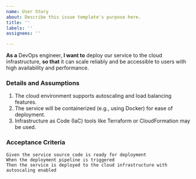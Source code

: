 ```yaml
---
name: User Story
about: Describe this issue template's purpose here.
title: ''
labels: ''
assignees: ''

---
```


**As a** DevOps engineer,
**I want to** deploy our service to the cloud infrastructure,
**so that** it can scale reliably and be accessible to users with high availability and performance. 
   
 ### Details and Assumptions

1. The cloud environment supports autoscaling and load balancing features.
2. The service will be containerized (e.g., using Docker) for ease of deployment.
3. Infrastructure as Code (IaC) tools like Terraform or CloudFormation may be used.

   
 ### Acceptance Criteria  
   
 ```gherkin
Given the service source code is ready for deployment
When the deployment pipeline is triggered
Then the service is deployed to the cloud infrastructure with autoscaling enabled
 ```
